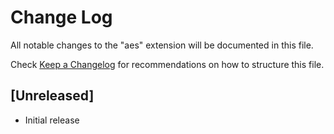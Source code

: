 # Change Log

All notable changes to the "aes" extension will be documented in this file.

Check [Keep a Changelog](http://keepachangelog.com/) for recommendations on how to structure this file.

## [Unreleased]

- Initial release
